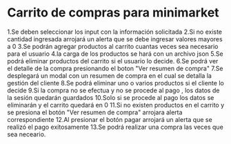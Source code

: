 
# Carrito de compras para minimarket

1.Se deben seleccionar los input con la información solicitada
2.Si no existe cantidad ingresada arrojará un alerta que se debe ingresar valores mayores a 0 
3.Se podrán agregar productos al carrito cuantas veces sea necesario para el usuario
4.la carga de los productos se hará con un archivo json 
5.Se podrá eliminar productos del carrito si el usuario lo decide.
6.Se podrá ver el detalle de la compra presionando el boton "Ver resumen de compra"
7.Se desplegará un modal con un resumen de compra en el cual se detalla la gestión del cliente
8.Se podrá eliminar uno o varios productos si el cliente lo decide
9.Si la compra no se efectua y no se procede al pago , los datos de la sesión quedarán guardados
10.Solo si se procede al pago los datos se eliminarán y el carrito quedará en 0 
11.Si no existen productos en el carrito y se presiona el botón "Ver resumen de compra" arrojara alerta correspondiente
12.Al presionar el botón pagar arrojará un alerta que se realizó el pago exitosamente
13.Se podrá realizar una compra las veces que sea neceario.


